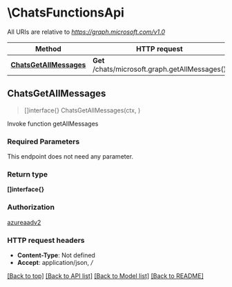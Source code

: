 # \ChatsFunctionsApi

All URIs are relative to *https://graph.microsoft.com/v1.0*

Method | HTTP request | Description
------------- | ------------- | -------------
[**ChatsGetAllMessages**](ChatsFunctionsApi.md#ChatsGetAllMessages) | **Get** /chats/microsoft.graph.getAllMessages() | Invoke function getAllMessages



## ChatsGetAllMessages

> []interface{} ChatsGetAllMessages(ctx, )

Invoke function getAllMessages

### Required Parameters

This endpoint does not need any parameter.

### Return type

**[]interface{}**

### Authorization

[azureaadv2](../README.md#azureaadv2)

### HTTP request headers

- **Content-Type**: Not defined
- **Accept**: application/json, */*

[[Back to top]](#) [[Back to API list]](../README.md#documentation-for-api-endpoints)
[[Back to Model list]](../README.md#documentation-for-models)
[[Back to README]](../README.md)


